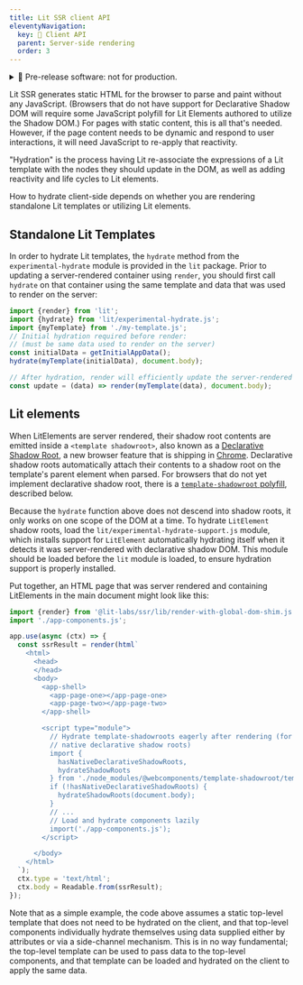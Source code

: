 ```yaml
---
title: Lit SSR client API
eleventyNavigation:
  key: 🧪 Client API
  parent: Server-side rendering
  order: 3
---
```


<details class="pre-release">
  <summary> 🧪 Pre-release software: not for production.</summary>
  
  Lit labs packages are published to get feedback from the wider community. This code shouldn't be used in production, but we encourage you to try it out and [file issues](https://github.com/lit/lit/issues/new/choose) for any bugs you find. For general feedback, please use the GitHub [discussion](https://github.com/lit/lit/discussions).

For more information about the Lit labs process, see [Lib Labs](/docs/libraries/labs/)

</details>

Lit SSR generates static HTML for the browser to parse and paint without any JavaScript. (Browsers that do not have support for Declarative Shadow DOM will require some JavaScript polyfill for Lit Elements authored to utilize the Shadow DOM.) For pages with static content, this is all that's needed. However, if the page content needs to be dynamic and respond to user interactions, it will need JavaScript to re-apply that reactivity.

"Hydration" is the process having Lit re-associate the expressions of a Lit template with the  nodes they should update in the DOM, as well as adding reactivity and life cycles to Lit elements.

How to hydrate client-side depends on whether you are rendering standalone Lit templates or utilizing Lit elements.

## Standalone Lit Templates
In order to hydrate Lit templates, the `hydrate` method from the `experimental-hydrate` module is provided in the `lit` package. Prior to updating a server-rendered container using `render`, you should first call `hydrate` on that container using the same template and data that was used to render on the server:

```js
import {render} from 'lit';
import {hydrate} from 'lit/experimental-hydrate.js';
import {myTemplate} from './my-template.js';
// Initial hydration required before render:
// (must be same data used to render on the server)
const initialData = getInitialAppData();
hydrate(myTemplate(initialData), document.body);

// After hydration, render will efficiently update the server-rendered DOM:
const update = (data) => render(myTemplate(data), document.body);
```

## Lit elements
When LitElements are server rendered, their shadow root contents are emitted inside a `<template shadowroot>`, also known as a [Declarative Shadow Root](https://web.dev/declarative-shadow-dom/), a new browser feature that is shipping in [Chrome](https://developer.chrome.com/blog/new-in-chrome-90/#declarative). Declarative shadow roots automatically attach their contents to a shadow root on the template's parent element when parsed. For browsers that do not yet implement declarative shadow root, there is a [`template-shadowroot` polyfill](https://github.com/webcomponents/template-shadowroot), described below.

Because the `hydrate` function above does not descend into shadow roots, it only works on one scope of the DOM at a time. To hydrate `LitElement` shadow roots, load the `lit/experimental-hydrate-support.js` module, which installs support for `LitElement` automatically hydrating itself when it detects it was server-rendered with declarative shadow DOM. This module should be loaded before the `lit` module is loaded, to ensure hydration support is properly installed.

Put together, an HTML page that was server rendered and containing LitElements in the main document might look like this:

```js
import {render} from '@lit-labs/ssr/lib/render-with-global-dom-shim.js';
import './app-components.js';

app.use(async (ctx) => {
  const ssrResult = render(html`
    <html>
      <head>
      </head>
      <body>
        <app-shell>
          <app-page-one></app-page-one>
          <app-page-two></app-page-two>
        </app-shell>

        <script type="module">
          // Hydrate template-shadowroots eagerly after rendering (for browsers without
          // native declarative shadow roots)
          import {
            hasNativeDeclarativeShadowRoots,
            hydrateShadowRoots
          } from './node_modules/@webcomponents/template-shadowroot/template-shadowroot.js';
          if (!hasNativeDeclarativeShadowRoots) {
            hydrateShadowRoots(document.body);
          }
          // ...
          // Load and hydrate components lazily
          import('./app-components.js');
        </script>

      </body>
    </html>
  `);
  ctx.type = 'text/html';
  ctx.body = Readable.from(ssrResult);
});
```

Note that as a simple example, the code above assumes a static top-level template that does not need to be hydrated on the client, and that top-level components individually hydrate themselves using data supplied either by attributes or via a side-channel mechanism. This is in no way fundamental; the top-level template can be used to pass data to the top-level components, and that template can be loaded and hydrated on the client to apply the same data.
